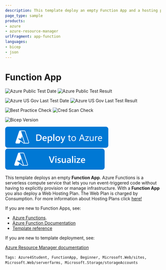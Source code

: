 ```yaml
---
description: This template deploy an empty Function App and a hosting plan.
page_type: sample
products:
- azure
- azure-resource-manager
urlFragment: app-function
languages:
- bicep
- json
---
```

# Function App

![Azure Public Test Date](https://azurequickstartsservice.blob.core.windows.net/badges/quickstarts/microsoft.web/app-function/PublicLastTestDate.svg)
![Azure Public Test Result](https://azurequickstartsservice.blob.core.windows.net/badges/quickstarts/microsoft.web/app-function/PublicDeployment.svg)

![Azure US Gov Last Test Date](https://azurequickstartsservice.blob.core.windows.net/badges/quickstarts/microsoft.web/app-function/FairfaxLastTestDate.svg)
![Azure US Gov Last Test Result](https://azurequickstartsservice.blob.core.windows.net/badges/quickstarts/microsoft.web/app-function/FairfaxDeployment.svg)

![Best Practice Check](https://azurequickstartsservice.blob.core.windows.net/badges/quickstarts/microsoft.web/app-function/BestPracticeResult.svg)
![Cred Scan Check](https://azurequickstartsservice.blob.core.windows.net/badges/quickstarts/microsoft.web/app-function/CredScanResult.svg)

![Bicep Version](https://azurequickstartsservice.blob.core.windows.net/badges/quickstarts/microsoft.web/app-function/BicepVersion.svg)

[![Deploy To Azure](https://raw.githubusercontent.com/Azure/azure-quickstart-templates/master/1-CONTRIBUTION-GUIDE/images/deploytoazure.svg?sanitize=true)](https://portal.azure.com/#create/Microsoft.Template/uri/https%3A%2F%2Fraw.githubusercontent.com%2FAzure%2Fazure-quickstart-templates%2Fmaster%2Fquickstarts%2Fmicrosoft.web%2Fapp-function%2Fazuredeploy.json)  [![Visualize](https://raw.githubusercontent.com/Azure/azure-quickstart-templates/master/1-CONTRIBUTION-GUIDE/images/visualizebutton.svg?sanitize=true)](http://armviz.io/#/?load=https%3A%2F%2Fraw.githubusercontent.com%2FAzure%2Fazure-quickstart-templates%2Fmaster%2Fquickstarts%2Fmicrosoft.web%2Fapp-function%2Fazuredeploy.json)

This template deploys an empty **Function App**. Azure Functions is a serverless compute service that lets you run event-triggered code without having to explicitly provision or manage infrastructure.
With a **Function App** you also deploy a Web Hosting Plan. The Web Plan is charged by Consumption. For more information about Hosting Plans click [here!](https://docs.microsoft.com/azure/azure-functions/functions-scale)

If you are new to Function Apps, see:

- [Azure Functions](https://azure.microsoft.com/services/functions/).
- [Azure Function Documentation](https://docs.microsoft.com/azure/azure-functions/)
- [Template reference](https://docs.microsoft.com/azure/templates/microsoft.compute/allversions)

If you are new to template deployment, see:

[Azure Resource Manager documentation](https://docs.microsoft.com/azure/azure-resource-manager/)

`Tags: Azure4Student, FunctionApp, Beginner, Microsoft.Web/sites, Microsoft.Web/serverfarms, Microsoft.Storage/storageAccounts`

